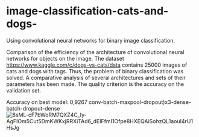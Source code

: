 # image-classification-cats-and-dogs-
Using convolutional neural networks for binary image classification.

Comparison of the efficiency of the architecture of convolutional neural networks for objects on the image.
The dataset https://www.kaggle.com/c/dogs-vs-cats/data contains 25000 images of cats and dogs with tags. 
Thus, the problem of binary classification was solved. A comparative analysis of several architectures and sets of their parameters has been made.
The quality criterion is the accuracy on the validation set.

Accuracy on best model: 0,9267
conv-batch-maxpool-dropout)x3-dense-batch-dropout-dense
![8sML-cF7bWoRM7QXZ4C_Iy-AgFIOm5Cut5DmKWKxjRRXiTAd6_dEIFfmI1Ofpe8HXEQAiSohzQL1aouI4rU1HsJg](https://user-images.githubusercontent.com/60826882/165640457-b024f201-57ba-426e-a453-934f529f475e.jpg)
